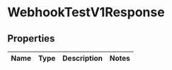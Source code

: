 
# WebhookTestV1Response

## Properties
| Name | Type | Description | Notes |
| ------------ | ------------- | ------------- | ------------- |



